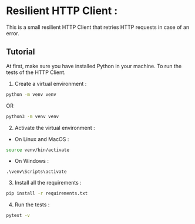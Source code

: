 # Resilient HTTP Client :
This is a small resilient HTTP Client that retries HTTP requests in case of an error.
## Tutorial
At first, make sure you have installed Python in your machine.
To run the tests of the HTTP Client.

1. Create a virtual environment :
```bash
python -m venv venv
```
OR
```bash
python3 -m venv venv
```

2. Activate the virtual environment :
- On Linux and MacOS :
```bash
source venv/bin/activate
```
- On Windows :
```shell
.\venv\Scripts\activate
```

3. Install all the requirements :
```bash
pip install -r requirements.txt
```

4. Run the tests :
```bash
pytest -v
```